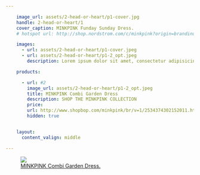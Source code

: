 ```yaml
---

    image_url: assets/2-head-or-heart/p1-cover.jpg
    handle: 2-head-or-heart/1
    cover_caption: MINKPINK Funday Sunday Dress.
    # hotspot url: http://shop.nordstrom.com/c/minkpink?origin=brandindex#2

    images:
      - url: assets/2-head-or-heart/p1-cover.jpeg
      - url: assets/2-head-or-heart/p1-2_opt.jpeg
        description: Lorem ipsum dolor sit amet, consectetur adipisicing elit, sed do eiusmod tempor incididunt ut labore et dolore magna aliqua. Ut enim ad minim veniam, quis nostrud exercitation ullamco laboris nisi ut aliquip ex ea commodo consequat. Duis aute irure dolor in reprehenderit in voluptate velit esse cillum dolore eu fugiat nulla pariatur. Excepteur sint occaecat cupidatat non proident, sunt in culpa qui officia deserunt mollit anim id est laborum.

    products:

      - url: #2
        image_url: assets/2-head-or-heart/p1-2_opt.jpeg
        title: MINKPINK Combi Garden Dress
        description: SHOP THE MINKPINK COLLECTION
        price: 
        url: http://www.shopbop.com/minkpink/br/v=1/2534374302152011.htm#3
        hidden: true


    layout:
      content_valign: middle

---
```


<!-- <figure>
  <img src="../assets/2-head-or-heart/p1-cover.jpg">
  <figcaption class="inset">
    <a class="hotspot product" href="http://shop.nordstrom.com/c/minkpink?origin=brandindex#2">MINKPINK Funday Sunday Dress.</a>    
  </figcaption>
</figure>
   -->
<figure>
  <img src="../assets/2-head-or-heart/p1-2_opt.jpeg">
  <figcaption class="inset">
    <a class="hotspot product" href="http://www.shopbop.com/minkpink/br/v=1/2534374302152011.htm#3">MINKPINK Combi Garden Dress.</a>    
  </figcaption>
</figure>
